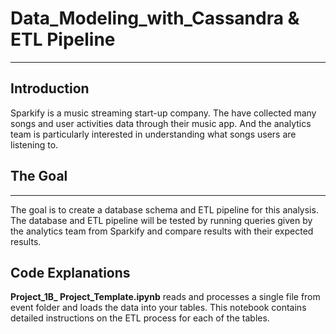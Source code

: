 # Data_Modeling_with_Cassandra & ETL Pipeline
***
## Introduction

Sparkify is a music streaming start-up company. The have collected many songs and user activities data through their
music app. And the analytics team is particularly interested in understanding what songs users are listening to.

## The Goal
***
The goal is to create a database schema and ETL pipeline for this analysis. The database and ETL pipeline will be tested
by running queries given by the analytics team from Sparkify and compare results with their expected results.


## Code Explanations
**Project_1B_ Project_Template.ipynb** reads and processes a single file from event folder and loads the data into your tables.
This notebook contains detailed instructions on the ETL process for each of the tables.
